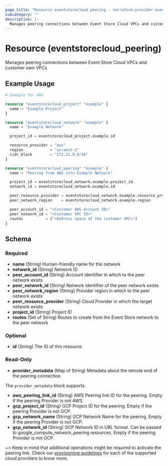```yaml
---
page_title: "Resource eventstorecloud_peering - terraform-provider-eventstorecloud"
subcategory: ""
description: |-
  Manages peering connections between Event Store Cloud VPCs and customer own VPCs
---
```


# Resource (eventstorecloud_peering)

Manages peering connections between Event Store Cloud VPCs and customer own VPCs

## Example Usage

```terraform
# Example for AWS

resource "eventstorecloud_project" "example" {
  name = "Example Project"
}

resource "eventstorecloud_network" "example" {
  name = "Example Network"

  project_id = eventstorecloud_project.example.id

  resource_provider = "aws"
  region            = "us-west-2"
  cidr_block        = "172.21.0.0/16"
}

resource "eventstorecloud_peering" "example" {
  name = "Peering from AWS into Example Network"

  project_id = eventstorecloud_network.example.project_id
  network_id = eventstorecloud_network.example.id

  peer_resource_provider = eventstorecloud_network.example.resource_provider
  peer_network_region    = eventstorecloud_network.example.region

  peer_account_id = "<Customer AWS Account ID>"
  peer_network_id = "<Customer VPC ID>"
  routes          = ["<Address space of the customer VPC>"]
}
```

<!-- schema generated by tfplugindocs -->
## Schema

### Required

- **name** (String) Human-friendly name for the network
- **network_id** (String) Network ID
- **peer_account_id** (String) Account identifier in which to the peer network exists
- **peer_network_id** (String) Network identifier of the peer network exists
- **peer_network_region** (String) Provider region in which to the peer network exists
- **peer_resource_provider** (String) Cloud Provider in which the target network exists
- **project_id** (String) Project ID
- **routes** (Set of String) Routes to create from the Event Store network to the peer network

### Optional

- **id** (String) The ID of this resource.

### Read-Only

- **provider_metadata** (Map of String) Metadata about the remote end of the peering connection

The `provider_metadata` block supports:

* **aws_peering_link_id** (String) AWS Peering link ID for the peering. Empty if the peering Provider is not AWS.
* **gcp_project_id** (String) GCP Project ID for the peering. Empty if the peering Provider is not GCP.
* **gcp_network_name** (String) GCP Network Name for the peering. Empty if the peering Provider is not GCP.
* **gcp_network_id** (String) GCP Network ID in URL format. Can be passed to google_compute_network_peering resources. Empty if the peering Provider is not GCP.



~> Keep in mind that additional operations might be required to activate the peering link. Check our [provisioning guidelines](https://developers.eventstore.com/cloud/provision/) for each of the supported cloud providers to know more.

